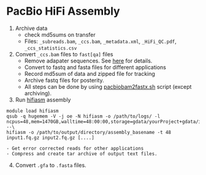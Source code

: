 # PacBio HiFi Assembly

1. Archive data
    - check md5sums on transfer
    - Files: `_subreads.bam`, `_ccs.bam`, `_metadata.xml`, `_HiFi_QC.pdf`, `_ccs_statistics.csv` 
2. Convert `_ccs.bam` files to `fast[qa]` files
    - Remove adapater sequences. See [here](https://doi.org/10.1186/s12864-022-08375-1) for details.
    - Convert to fastq and fasta files for different applications
    - Record md5sum of data and zipped file for tracking
    - Archive fastq files for posterity.
    - All steps can be done by using [pacbiobam2fastx.sh](https://github.com/kango2/pogo/blob/main/hifiasm/pacbiobam2fastx.sh) script (except archiving).
3. Run [hifiasm](https://github.com/chhylp123/hifiasm) assembly

```
module load hifiasm
qsub -q hugemem -V -j oe -N hifiasm -o /path/to/logs/ -l ncpus=48,mem=1470GB,walltime=48:00:00,storage=gdata/yourProject+gdata/if89 --\
hifiasm -o /path/to/output/directory/assembly_basename -t 48 input1.fq.gz input2.fq.gz [....]
```
    - Get error corrected reads for other applications
    - Compress and create tar archive of output text files.
4. Convert `.gfa` to `.fasta` files.

